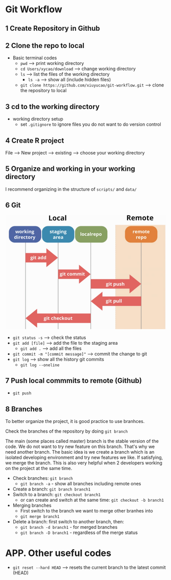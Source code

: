 # Git Workflow

## 1 Create Repository in Github
## 2 Clone the repo to local
* Basic terminal codes
  * `pwd` --> print working directory
  * `cd Users/xycao/download` --> change working directory
  * `ls`  --> list the files of the working directory
    * `ls -a`  --> show all (include hidden files)
  * `git clone https://github.com/xiuyucao/git-workflow.git`  --> clone the repository to local

## 3 cd to the working directory
* working directory setup
  * set `.gitignore` to ignore files you do not want to do version control

## 4 Create R project
File --> New project --> existing --> choose your working directory

## 5 Organize and working in your working directory
I recommend organizing in the structure of `scripts/` and `data/`

## 6 Git
![](images/git_chart.png)

* `git status -s`  --> check the status
* `git add [file]`  --> add the file to the staging area
  * `git add .` --> add all the files
* `git commit -m "[commit message]"`  --> commit the change to git
* `git log` --> show all the history git commits
  * `git log --oneline`
  
## 7 Push local commmits to remote (Github)
* `git push`

## 8 Branches
To better organize the project, it is good practice to use branhces.

Check the branches of the repository by doing `git branch`

The main (some places called master) branch is the stable version of the code. We do not want to try new feature on this branch. That's why we need another branch. The basic idea is we create a branch which is an isolated developing environment and try new features we like. If satisfying, we merge the branch. This is also very helpful when 2 developers working on the project at the same time.

* Check branches: `git branch`
  * `git branch -a` - show all branches including remote ones
* Create a branch: `git branch branch1`
* Switch to a branch: `git checkout branch1`
  * or can create and switch at the same time: `git checkout -b branch1`
* Merging branches
  * First switch to the branch we want to merge other branhes into
  * `git merge branch1`
* Delete a branch: first switch to another branch, then:
  * `git branch -d branch1` - for merged branches
  * `git branch -D branch1` - regardless of the merge status

# APP. Other useful codes
* `git reset --hard HEAD` --> resets the current branch to the latest commit (HEAD) 
